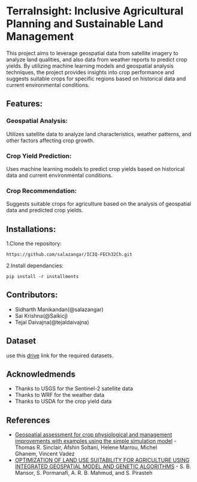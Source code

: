 # TerraInsight: Inclusive Agricultural Planning and Sustainable Land Management

This project aims to leverage geospatial data from satellite imagery to analyze land qualities, and also data from weather reports to predict crop yields. By utilizing machine learning models and geospatial analysis techniques, the project provides insights into crop performance and suggests suitable crops for specific regions based on historical data and current environmental conditions.

## Features:
### Geospatial Analysis: 
Utilizes satellite data to analyze land characteristics, weather patterns, and other factors affecting crop growth.
### Crop Yield Prediction:
Uses machine learning models to predict crop yields based on historical data and current environmental conditions.
### Crop Recommendation:
Suggests suitable crops for agriculture based on the analysis of geospatial data and predicted crop yields.

## Installations:
1.Clone the repository:

`https://github.com/salazangar/ICIQ-FECh32Ch.git`

2.Install dependancies:

`pip install -r installments`


## Contributors:

- Sidharth Manikandan(@salazangar)
- Sai Krishna(@Saikicj)
- Tejal Daivajna(@tejaldaivajna)

## Dataset

use this [drive](https://drive.google.com/drive/folders/1Js98GAxf1LeAUTxP1JMZZIrKvyJStDgz) link for the required datasets.

## Acknowledmends

- Thanks to USGS for the Sentinel-2 satellite data
- Thanks to WRF for the weather data
- Thanks to USDA for the crop yield data

## References
- [Geospatial assessment for crop physiological and management improvements with examples using the simple simulation model](https://doi.org/10.1002/csc2.20106) - Thomas R. Sinclair, Afshin Soltani, Helene Marrou, Michel Ghanem, Vincent Vadez
- [OPTIMIZATION OF LAND USE SUITABILITY FOR AGRICULTURE USING INTEGRATED GEOSPATIAL MODEL AND GENETIC ALGORITHMS](https://doi.org/10.5194/isprsannals-I-2-229-2012) - S. B. Mansor, S. Pormanafi, A. R. B. Mahmud, and S. Pirasteh
